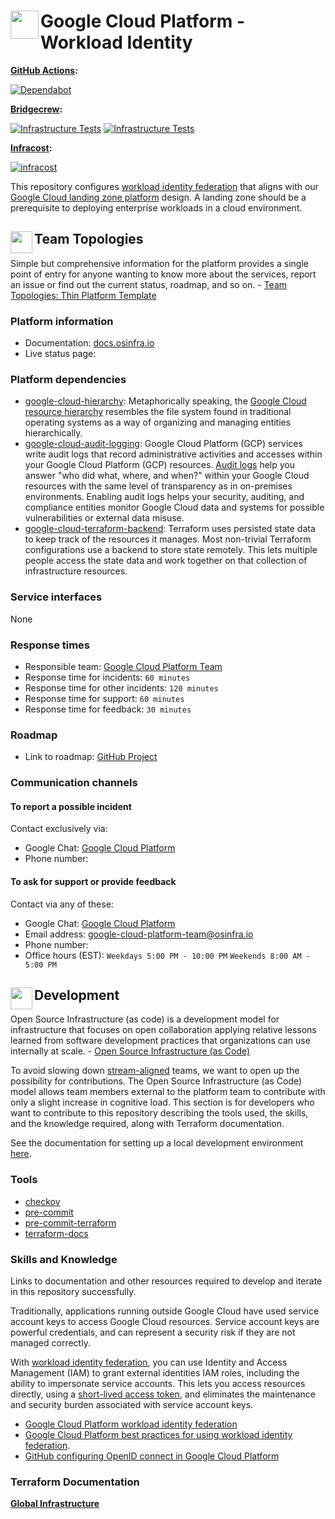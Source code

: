 # <img align="left" width="45" height="45" src="https://user-images.githubusercontent.com/1610100/196006051-0ce38983-ffc9-4d5d-bf41-1da0b5e0fd6e.png">Google Cloud Platform - Workload Identity

**[GitHub Actions](https://github.com/osinfra-io/google-cloud-workload-identity/actions):**

[![Dependabot](https://github.com/osinfra-io/google-cloud-workload-identity/actions/workflows/dependabot.yml/badge.svg)](https://github.com/osinfra-io/google-cloud-workload-identity/actions/workflows/dependabot.yml)

**[Bridgecrew](https://www.bridgecrew.cloud/projects?types=Passed&repository=osinfra-io%2Fgoogle-cloud-workload-identity&branch=main):**

[![Infrastructure Tests](https://www.bridgecrew.cloud/badges/github/osinfra-io/google-cloud-workload-identity/general)](https://www.bridgecrew.cloud/link/badge?vcs=github&fullRepo=osinfra-io%2Fgoogle-cloud-workload-identity&benchmark=INFRASTRUCTURE+SECURITY) [![Infrastructure Tests](https://www.bridgecrew.cloud/badges/github/osinfra-io/google-cloud-workload-identity/cis_gcp)](https://www.bridgecrew.cloud/link/badge?vcs=github&fullRepo=osinfra-io%2Fgoogle-cloud-workload-identity&benchmark=CIS+GCP+V1.1)

**[Infracost](https://www.infracost.io):**

[![infracost](https://img.shields.io/endpoint?url=https://dashboard.api.infracost.io/shields/json/cbeecfe3-576f-4553-984c-e451a575ee47/repos/cdfd3281-bb1c-425b-aad0-1a80a1512502/branch/62383c83-9bf4-4fa9-8b48-7b96987f6fc1)](https://dashboard.infracost.io/org/osinfra-io/repos/cdfd3281-bb1c-425b-aad0-1a80a1512502)

This repository configures [workload identity federation](https://cloud.google.com/iam/docs/workload-identity-federation) that aligns with our [Google Cloud landing zone platform](https://docs.osinfra.io/google-cloud-platform/landing-zone) design. A landing zone should be a prerequisite to deploying enterprise workloads in a cloud environment.

## <img align="left" width="35" height="35" src="https://user-images.githubusercontent.com/1610100/209340481-2a74c148-f10d-4192-8eae-c88645663824.png"> Team Topologies

Simple but comprehensive information for the platform provides a single point of entry for anyone wanting to know more about the services, report an issue or find out the current status, roadmap, and so on. - [Team Topologies: Thin Platform Template](https://github.com/TeamTopologies/Thin-Platform-template)

### Platform information

- Documentation: [docs.osinfra.io](https://docs.osinfra.io/google-cloud-platform/landing-zone)
- Live status page:

### Platform dependencies

- [google-cloud-hierarchy](https://github.com/osinfra-io/google-cloud-hierarchy): Metaphorically speaking, the [Google Cloud resource hierarchy](https://cloud.google.com/resource-manager/docs/cloud-platform-resource-hierarchy) resembles the file system found in traditional operating systems as a way of organizing and managing entities hierarchically.
- [google-cloud-audit-logging](https://github.com/osinfra-io/google-cloud-audit-logging): Google Cloud Platform (GCP) services write audit logs that record administrative activities and accesses within your Google Cloud Platform (GCP) resources. [Audit logs](https://cloud.google.com/logging/docs/audit) help you answer "who did what, where, and when?" within your Google Cloud resources with the same level of transparency as in on-premises environments. Enabling audit logs helps your security, auditing, and compliance entities monitor Google Cloud data and systems for possible vulnerabilities or external data misuse.
- [google-cloud-terraform-backend](https://github.com/osinfra-io/google-cloud-terraform-backend): Terraform uses persisted state data to keep track of the resources it manages. Most non-trivial Terraform configurations use a backend to store state remotely. This lets multiple people access the state data and work together on that collection of infrastructure resources.

### Service interfaces

None

### Response times

- Responsible team: [Google Cloud Platform Team](https://github.com/orgs/osinfra-io/teams/google-cloud-platform-team)
- Response time for incidents: `60 minutes`
- Response time for other incidents: `120 minutes`
- Response time for support:  `60 minutes`
- Response time for feedback: `30 minutes`

### Roadmap

- Link to roadmap: [GitHub Project](https://github.com/orgs/osinfra-io/projects/5/views/2)

### Communication channels

#### To report a possible incident

Contact exclusively via:

- Google Chat: [Google Cloud Platform](https://chat.google.com/room/AAAAQV2ucwU?cls=7)
- Phone number:

#### To ask for support or provide feedback

Contact via any of these:

- Google Chat: [Google Cloud Platform](https://chat.google.com/room/AAAAQV2ucwU?cls=7)
- Email address: [google-cloud-platform-team@osinfra.io](mailto:google-cloud-platform-team@osinfra.io)
- Phone number:
- Office hours (EST): `Weekdays 5:00 PM - 10:00 PM` `Weekends 8:00 AM - 5:00 PM`

## <img align="left" width="35" height="35" src="https://user-images.githubusercontent.com/1610100/209029142-410349b7-4b22-40a9-9d4d-729f07e2b4a2.png"> Development

Open Source Infrastructure (as code) is a development model for infrastructure that focuses on open collaboration applying relative lessons learned from software development practices that organizations can use internally at scale. - [Open Source Infrastructure (as Code)](https://www.osinfra.io)

To avoid slowing down [stream-aligned](https://teamtopologies.com/key-concepts) teams, we want to open up the possibility for contributions. The Open Source Infrastructure (as Code) model allows team members external to the platform team to contribute with only a slight increase in cognitive load. This section is for developers who want to contribute to this repository describing the tools used, the skills, and the knowledge required, along with Terraform documentation.

See the documentation for setting up a local development environment [here](https://docs.osinfra.io/development-setup).

### Tools

- [checkov](https://github.com/bridgecrewio/checkov)
- [pre-commit](https://github.com/pre-commit/pre-commit)
- [pre-commit-terraform](https://github.com/antonbabenko/pre-commit-terraform)
- [terraform-docs](https://github.com/terraform-docs/terraform-docs)

### Skills and Knowledge

Links to documentation and other resources required to develop and iterate in this repository successfully.

Traditionally, applications running outside Google Cloud have used service account keys to access Google Cloud resources. Service account keys are powerful credentials, and can represent a security risk if they are not managed correctly.

With [workload identity federation](https://cloud.google.com/iam/docs/workload-identity-federation), you can use Identity and Access Management (IAM) to grant external identities IAM roles, including the ability to impersonate service accounts. This lets you access resources directly, using a [short-lived access token](https://cloud.google.com/iam/docs/create-short-lived-credentials-direct), and eliminates the maintenance and security burden associated with service account keys.

- [Google Cloud Platform workload identity federation](https://cloud.google.com/iam/docs/workload-identity-federation)
- [Google Cloud Platform best practices for using workload identity federation](https://cloud.google.com/iam/docs/best-practices-for-using-workload-identity-federation).
- [GitHub configuring OpenID connect in Google Cloud Platform](https://docs.github.com/en/actions/deployment/security-hardening-your-deployments/configuring-openid-connect-in-google-cloud-platform)

### Terraform Documentation

[**Global Infrastructure**](global/infra/README.md)
